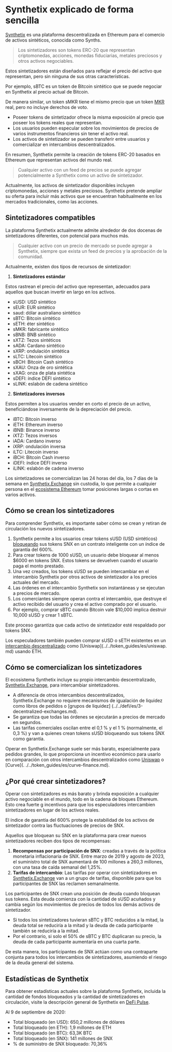 # Synthetix explicado de forma sencilla

[Synthetix](https://synthetix.io/) es una plataforma descentralizada en Ethereum para el comercio de activos sintéticos, conocida como Synths.

> Los sintetizadores son tokens ERC-20 que representan criptomonedas, acciones, monedas fiduciarias, metales preciosos y otros activos negociables.

Estos sintetizadores están diseñados para reflejar el precio del activo que representan, pero sin ninguna de sus otras características.

Por ejemplo, sBTC es un token de Bitcoin sintético que se puede negociar en Synthetix al precio actual de Bitcoin.

De manera similar, un token sMKR tiene el mismo precio que un token [MKR](../../token_guides/es/makerdao.md) real, pero no incluye derechos de voto.

- Poseer tokens de sintetizador ofrece la misma exposición al precio que poseer los tokens reales que representan.
- Los usuarios pueden especular sobre los movimientos de precios de varios instrumentos financieros sin tener el activo real.
- Los activos de sintetizador se pueden transferir entre usuarios y comercializar en intercambios descentralizados.

En resumen, Synthetix permite la creación de tokens ERC-20 basados ​​en Ethereum que representan activos del mundo real.

> Cualquier activo con un feed de precios se puede agregar potencialmente a Synthetix como un activo de sintetizador.

Actualmente, los activos de sintetizador disponibles incluyen criptomonedas, acciones y metales preciosos. Synthetix pretende ampliar su oferta para incluir más activos que se encuentran habitualmente en los mercados tradicionales, como las acciones.

## Sintetizadores compatibles

La plataforma Synthetix actualmente admite alrededor de dos docenas de sintetizadores diferentes, con potencial para muchos más.

> Cualquier activo con un precio de mercado se puede agregar a Synthetix, siempre que exista un feed de precios y la aprobación de la comunidad.

Actualmente, existen dos tipos de recursos de sintetizador:

1. **Sintetizadores estándar**

 Estos rastrean el precio del activo que representan, adecuados para aquellos que buscan invertir en largo en los activos.
 - sUSD: USD sintético
 - sEUR: EUR sintético
 - saud: dólar australiano sintético
 - sBTC: Bitcoin sintético
 - sETH: éter sintético
 - sMKR: fabricante sintético
 - sBNB: BNB sintético
 - sXTZ: Tezos sintéticos
 - sADA: Cardano sintético
 - sXRP: ondulación sintética
 - sLTC: Litecoin sintético
 - sBCH: Bitcoin Cash sintético
 - sXAU: Onza de oro sintética
 - sXAG: onza de plata sintética
 - sDEFI: índice DEFI sintético
 - sLINK: eslabón de cadena sintético

2. **Sintetizadores inversos**

 Estos permiten a los usuarios vender en corto el precio de un activo, beneficiándose inversamente de la depreciación del precio.
 - iBTC: Bitcoin inverso
 - iETH: Ethereum inverso
 - iBNB: Binance inverso
 - iXTZ: Tezos inversos
 - iADA: Cardano inverso
 - iXRP: ondulación inversa
 - iLTC: Litecoin inverso
 - iBCH: Bitcoin Cash inverso
 - iDEFI: índice DEFI inverso
 - iLINK: eslabón de cadena inverso

Los sintetizadores se comercializan las 24 horas del día, los 7 días de la semana en [Synthetix.Exchange](https://synthetix.exchange) sin custodia, lo que permite a cualquier persona en el [ecosistema Ethereum](../../token_guides/es/ethereum.md) tomar posiciones largas o cortas en varios activos.

## Cómo se crean los sintetizadores

Para comprender Synthetix, es importante saber cómo se crean y retiran de circulación los nuevos sintetizadores.

1. Synthetix permite a los usuarios crear tokens sUSD (USD sintéticos) [bloqueando](https://mintr.synthetix.io/) sus tokens SNX en un contrato inteligente con un índice de garantía del 600%.
2. Para crear tokens de 1000 sUSD, un usuario debe bloquear al menos $6000 en tokens SNX. Estos tokens se devuelven cuando el usuario paga el monto prestado.
3. Una vez creados, los tokens sUSD se pueden intercambiar en el intercambio Synthetix por otros activos de sintetizador a los precios actuales del mercado.
4. Las órdenes en el intercambio Synthetix son instantáneas y se ejecutan a precios de mercado.
5. Los comerciantes siempre operan contra el intercambio, que destruye el activo recibido del usuario y crea el activo comprado por el usuario.
6. Por ejemplo, comprar sBTC cuando Bitcoin vale $10,000 implica destruir 10,000 sUSD y crear 1 sBTC.

Este proceso garantiza que cada activo de sintetizador esté respaldado por tokens SNX.

Los especuladores también pueden comprar sUSD o sETH existentes en un [intercambio descentralizado](../../defi/es/3-decentralized-exchanges.md) como [Uniswap](../../token_guides/es/uniswap. md) usando ETH.

## Cómo se comercializan los sintetizadores

El ecosistema Synthetix incluye su propio intercambio descentralizado, [Synthetix.Exchange](https://synthetix.exchange), para intercambiar sintetizadores.

- A diferencia de otros intercambios descentralizados, Synthetix.Exchange no requiere mecanismos de igualación de liquidez como libros de pedidos o [grupos de liquidez] (../../defi/es/3-decentralized-exchanges.md).
- Se garantiza que todas las órdenes se ejecutarán a precios de mercado en segundos.
- Las tarifas comerciales oscilan entre el 0,1 % y el 1 % (normalmente, el 0,3 %) y van a quienes crean tokens sUSD bloqueando sus tokens SNX como garantía.

Operar en Synthetix.Exchange suele ser más barato, especialmente para pedidos grandes, lo que proporciona un incentivo económico para usarlo en comparación con otros intercambios descentralizados como [Uniswap](../../token_guides/es/uniswap.md) o [Curve](. ./../token_guides/es/curve-finance.md).

## ¿Por qué crear sintetizadores?

Operar con sintetizadores es más barato y brinda exposición a cualquier activo negociable en el mundo, todo en la cadena de bloques Ethereum. Esto crea fuerte 	g incentivos para que los especuladores intercambien sintetizadores en lugar de los activos reales.

El índice de garantía del 600% protege la estabilidad de los activos de sintetizador contra las fluctuaciones de precios de SNX.

Aquellos que bloquean su SNX en la plataforma para crear nuevos sintetizadores reciben dos tipos de recompensas:
1. **Recompensas por participación de SNX**: creadas a través de la política monetaria inflacionaria de SNX. Entre marzo de 2019 y agosto de 2023, el suministro total de SNX aumentará de 100 millones a 260,3 millones, con una tasa de caída semanal del 1,25%.
2. **Tarifas de intercambio**: Las tarifas por operar con sintetizadores en [Synthetix.Exchange](https://synthetix.exchange/#/) van a un grupo de tarifas, disponible para que los participantes de SNX las reclamen semanalmente.

Los participantes de SNX crean una posición de deuda cuando bloquean sus tokens. Esta deuda comienza con la cantidad de sUSD acuñados y cambia según los movimientos de precios de todos los demás activos de sintetizador.

- Si todos los sintetizadores tuvieran sBTC y BTC reducidos a la mitad, la deuda total se reduciría a la mitad y la deuda de cada participante también se reduciría a la mitad.
- Por el contrario, si solo el 50% de sBTC y BTC duplicaran su precio, la deuda de cada participante aumentaría en una cuarta parte.

De esta manera, los participantes de SNX actúan como una contraparte conjunta para todos los intercambios de sintetizadores, asumiendo el riesgo de la deuda general del sistema.

## Estadísticas de Synthetix

Para obtener estadísticas actuales sobre la plataforma Synthetix, incluida la cantidad de fondos bloqueados y la cantidad de sintetizadores en circulación, visite la descripción general de Synthetix en [DeFi Pulse](https://dashboard.synthetix.io).

Al 9 de septiembre de 2020:
- Total bloqueado (en USD): 650,2 millones de dólares
- Total bloqueado (en ETH): 1,9 millones de ETH
- Total bloqueado (en BTC): 63,3K BTC
- Total bloqueado (en SNX): 141 millones de SNX
- % de suministro de SNX bloqueado: 70,36%